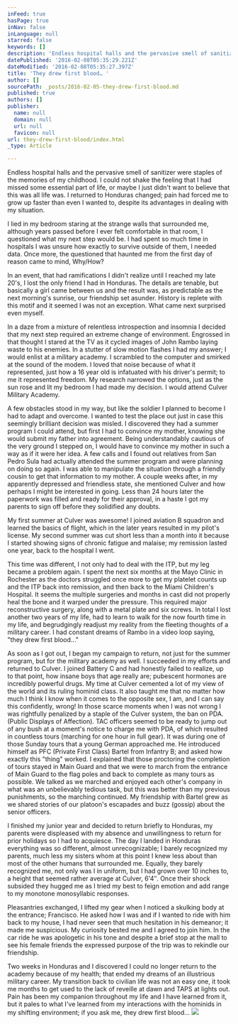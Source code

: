 ```yaml
---
inFeed: true
hasPage: true
inNav: false
inLanguage: null
starred: false
keywords: []
description: 'Endless hospital halls and the pervasive smell of sanitizer were staples of the memories of my childhood. '
datePublished: '2016-02-08T05:35:29.221Z'
dateModified: '2016-02-08T05:35:27.397Z'
title: 'They drew first blood… '
author: []
sourcePath: _posts/2016-02-05-they-drew-first-blood.md
published: true
authors: []
publisher:
  name: null
  domain: null
  url: null
  favicon: null
url: they-drew-first-blood/index.html
_type: Article

---
```

Endless hospital halls and the pervasive smell of sanitizer were staples of the memories of my childhood. I could not shake the feeling that I had missed some essential part of life, or maybe I just didn't want to believe that this was all life was. I returned to Honduras changed; pain had forced me to grow up faster than even I wanted to, despite its advantages in dealing with my situation. 

I lied in my bedroom staring at the strange walls that surrounded me, although years passed before I ever felt comfortable in that room, I questioned what my next step would be. I had spent so much time in hospitals I was unsure how exactly to survive outside of them, I needed data. Once more, the questioned that haunted me from the first day of reason came to mind, Why/How?

In an event, that had ramifications I didn't realize until I reached my late 20's, I lost the only friend I had in Honduras. The details are tenable, but basically a girl came between us and the result was, as predictable as the next morning's sunrise, our friendship set asunder. History is replete with this motif and it seemed I was not an exception. What came next surprised even myself.

In a daze from a mixture of relentless introspection and insomnia I decided that my next step required an extreme change of environment. Engrossed in that thought I stared at the TV as it cycled images of John Rambo laying waste to his enemies. In a stutter of slow motion flashes I had my answer; I would enlist at a military academy. I scrambled to the computer and smirked at the sound of the modem. I loved that noise because of what it represented, just how a 16 year old is infatuated with his driver's permit; to me it represented freedom. My research narrowed the options, just as the sun rose and lit my bedroom I had made my decision. I would attend Culver Military Academy.

A few obstacles stood in my way, but like the soldier I planned to become I had to adapt and overcome. I wanted to test the place out just in case this seemingly brilliant decision was misled. I discovered they had a summer program I could attend, but first I had to convince my mother, knowing she would submit my father into agreement. Being understandably cautious of the very ground I stepped on, I would have to convince my mother in such a way as if it were her idea. A few calls and I found out relatives from San Pedro Sula had actually attended the summer program and were planning on doing so again. I was able to manipulate the situation through a friendly cousin to get that information to my mother. A couple weeks after, in my apparently depressed and friendless state, she mentioned Culver and how perhaps I might be interested in going. Less than 24 hours later the paperwork was filled and ready for their approval, in a haste I got my parents to sign off before they solidified any doubts.

My first summer at Culver was awesome! I joined aviation B squadron and learned the basics of flight, which in the later years resulted in my pilot's license. My second summer was cut short less than a month into it because I started showing signs of chronic fatigue and malaise; my remission lasted one year, back to the hospital I went.

This time was different, I not only had to deal with the ITP, but my leg became a problem again. I spent the next six months at the Mayo Clinic in Rochester as the doctors struggled once more to get my platelet counts up and the ITP back into remission, and then back to the Miami Children's Hospital. It seems the multiple surgeries and months in cast did not properly heal the bone and it warped under the pressure. This required major reconstructive surgery, along with a metal plate and six screws. In total I lost another two years of my life, had to learn to walk for the now fourth time in my life, and begrudgingly readjust my reality from the fleeting thoughts of a military career. I had constant dreams of Rambo in a video loop saying, "they drew first blood..."

As soon as I got out, I began my campaign to return, not just for the summer program, but for the military academy as well. I succeeded in my efforts and returned to Culver. I joined Battery C and had honestly failed to realize, up to that point, how insane boys that age really are; pubescent hormones are incredibly powerful drugs. My time at Culver cemented a lot of my view of the world and its ruling hominid class. It also taught me that no matter how much I think I know when it comes to the opposite sex, I am, and I can say this confidently, wrong! In those scarce moments when I was not wrong I was rightfully penalized by a staple of the Culver system, the ban on PDA. (Public Displays of Affection). TAC officers seemed to be ready to jump out of any bush at a moment's notice to charge me with PDA, of which resulted in countless tours (marching for one hour in full gear). It was during one of those Sunday tours that a young German approached me. He introduced himself as PFC (Private First Class) Bartel from Infantry B; and asked how exactly this "thing" worked. I explained that those proctoring the completion of tours stayed in Main Guard and that we were to march from the entrance of Main Guard to the flag poles and back to complete as many tours as possible. We talked as we marched and enjoyed each other's company in what was an unbelievably tedious task, but this was better than my previous punishments, so the marching continued. My friendship with Bartel grew as we shared stories of our platoon's escapades and buzz (gossip) about the senior officers.

I finished my junior year and decided to return briefly to Honduras, my parents were displeased with my absence and unwillingness to return for prior holidays so I had to acquiesce. The day I landed in Honduras everything was so different, almost unrecognizable; I barely recognized my parents, much less my sisters whom at this point I knew less about than most of the other humans that surrounded me. Equally, they barely recognized me, not only was I in uniform, but I had grown over 10 inches to, a height that seemed rather average at Culver, 6'4″. Once their shock subsided they hugged me as I tried my best to feign emotion and add range to my monotone monosyllabic responses.

Pleasantries exchanged, I lifted my gear when I noticed a skulking body at the entrance; Francisco. He asked how I was and if I wanted to ride with him back to my house, I had never seen that much hesitation in his demeanor; it made me suspicious. My curiosity bested me and I agreed to join him. In the car ride he was apologetic in his tone and despite a brief stop at the mall to see his female friends the expressed purpose of the trip was to rekindle our friendship.

Two weeks in Honduras and I discovered I could no longer return to the academy because of my health; that ended my dreams of an illustrious military career. My transition back to civilian life was not an easy one, it took me months to get used to the lack of reveille at dawn and TAPS at lights out. Pain has been my companion throughout my life and I have learned from it, but it pales to what I've learned from my interactions with the hominids in my shifting environment; if you ask me, they drew first blood...
![](https://the-grid-user-content.s3-us-west-2.amazonaws.com/9b83abfc-e0b9-4ec5-a688-4af46b2e7c89.jpg)